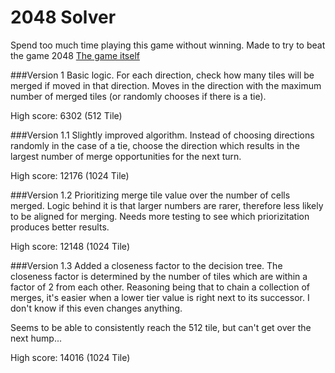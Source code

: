 # 2048 Solver

Spend too much time playing this game without winning. Made to try to beat the game 2048
[The game itself](http://gabrielecirulli.github.io/2048/)

###Version 1
Basic logic. For each direction, check how many tiles will be merged if moved in that direction. Moves in the direction with the maximum number of merged tiles (or randomly chooses if there is a tie).

High score: 6302 (512 Tile)

###Version 1.1
Slightly improved algorithm. Instead of choosing directions randomly in the case of a tie, choose the direction which results in the largest number of merge opportunities for the next turn.

High score: 12176 (1024 Tile)

###Version 1.2
Prioritizing merge tile value over the number of cells merged. Logic behind it is that larger numbers are rarer, therefore less likely to be aligned for merging. Needs more testing to see which priorizitation produces better results.

High score: 12148 (1024 Tile)

###Version 1.3
Added a closeness factor to the decision tree. The closeness factor is determined by the number of tiles which are within a factor of 2 from each other. Reasoning being that to chain a collection of merges, it's easier when a lower tier value is right next to its successor. I don't know if this even changes anything.

Seems to be able to consistently reach the 512 tile, but can't get over the next hump...

High score: 14016 (1024 Tile)



